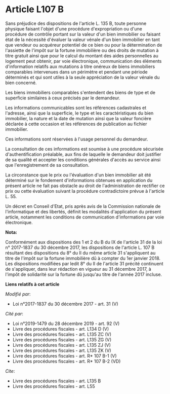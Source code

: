 # Article L107 B

Sans préjudice des dispositions de l'article L. 135 B, toute personne physique faisant l'objet d'une procédure
d'expropriation ou d'une procédure de contrôle portant sur la valeur d'un bien immobilier ou faisant état de la nécessité
d'évaluer la valeur vénale d'un bien immobilier en tant que vendeur ou acquéreur potentiel de ce bien ou pour la
détermination de l'assiette de l'impôt sur la fortune immobilière ou des droits de mutation à titre gratuit ainsi que pour le
calcul du montant des aides personnelles au logement peut obtenir, par voie électronique, communication des éléments
d'information relatifs aux mutations à titre onéreux de biens immobiliers comparables intervenues dans un périmètre et
pendant une période déterminés et qui sont utiles à la seule appréciation de la valeur vénale du bien concerné.

Les biens immobiliers comparables s'entendent des biens de type et de superficie similaires à ceux précisés par le demandeur.

Les informations communicables sont les références cadastrales et l'adresse, ainsi que la superficie, le type et les
caractéristiques du bien immobilier, la nature et la date de mutation ainsi que la valeur foncière déclarée à cette occasion
et les références de publication au fichier immobilier.

Ces informations sont réservées à l'usage personnel du demandeur.

La consultation de ces informations est soumise à une procédure sécurisée d'authentification préalable, aux fins de laquelle
le demandeur doit justifier de sa qualité et accepter les conditions générales d'accès au service ainsi que l'enregistrement
de sa consultation.

La circonstance que le prix ou l'évaluation d'un bien immobilier ait été déterminé sur le fondement d'informations obtenues
en application du présent article ne fait pas obstacle au droit de l'administration de rectifier ce prix ou cette évaluation
suivant la procédure contradictoire prévue à l'article L. 55.

Un décret en Conseil d'Etat, pris après avis de la Commission nationale de l'informatique et des libertés, définit les
modalités d'application du présent article, notamment les conditions de communication d'informations par voie électronique.

**Nota:**

Conformément aux dispositions des 1 et 2 du B du IX de l'article 31 de la loi n° 2017-1837 du 30 décembre 2017, les
dispositions de l'article L. 107 B résultant des dispositions du 8° du II du même article 31 s'appliquent au titre de l'impôt
sur la fortune immobilière dû à compter du 1er janvier 2018. Les dispositions modifiées par ledit 8° du II de l'article 31
précité continuent de s'appliquer, dans leur rédaction en vigueur au 31 décembre 2017, à l'impôt de solidarité sur la fortune
dû jusqu'au titre de l'année 2017 incluse.

**Liens relatifs à cet article**

_Modifié par_:

  - Loi n°2017-1837 du 30 décembre 2017 - art. 31 (V)

_Cité par_:

  - Loi n°2019-1479 du 28 décembre 2019 - art. 92 (V)
  - Livre des procédures fiscales - art. L134 D (V)
  - Livre des procédures fiscales - art. L135 ZC (V)
  - Livre des procédures fiscales - art. L135 ZG (V)
  - Livre des procédures fiscales - art. L135 ZJ (V)
  - Livre des procédures fiscales - art. L135 ZK (V)
  - Livre des procédures fiscales - art. R* 107 B-1 (V)
  - Livre des procédures fiscales - art. R* 107 B-2 (VD)

_Cite_:

  - Livre des procédures fiscales - art. L135 B
  - Livre des procédures fiscales - art. L55
